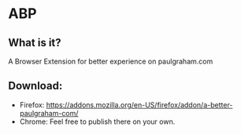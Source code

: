 # ABP

## What is it?

A Browser Extension for better experience on paulgraham.com

## Download: 
- Firefox: https://addons.mozilla.org/en-US/firefox/addon/a-better-paulgraham-com/
- Chrome: Feel free to publish there on your own.


